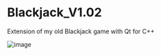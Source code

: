 # Blackjack_V1.02
Extension of my old Blackjack game with Qt for C++

![image](https://user-images.githubusercontent.com/38600186/167278738-d10f1045-6737-467a-a020-c44ac6fc4991.png)

